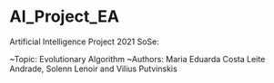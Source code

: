 # AI_Project_EA

Artificial Intelligence Project 2021 SoSe: 

~Topic: Evolutionary Algorithm 
~Authors: Maria Eduarda Costa Leite Andrade, Solenn Lenoir and Vilius Putvinskis
